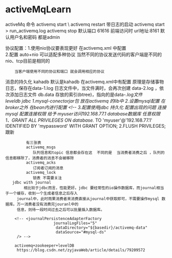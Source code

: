 # activeMqLearn
   activeMq 命令 
     activemq start \ activemq restart   带日志的启动  activemq start  > run_activemq.log
     activemq stop 
   默认端口 61616  前端访问时 url地址:8161 默认用户名和密码 都是admin
   
   
   协议配置：1.使用nio协议要表现更好  在activemq.xml 中配置  
            <transportConnector name="nio" uri="nio://0.0.0.0:61616?trace=true"/>
        2.配置 auto+nio  可以适配多种协议  当然不同的协议发送代码的客户端是不同的  nio、tcp目前是相同的
          <transportConnector name="auto+nio" uri="auto+nio://0.0.0.0:61608?maximumConnections=1000&amp;
                          wireFormat.maxFrameSize=104857600&amp;
                          org.apache.activemq.transport.nio.SelectorManager.corePoolSize=20&amp;
                          org.apache.activemq.transport.nio.SelectorManager.maximumPoolSize=50" />
                          
        当客户端使用不同的协议和端口 就会调用相应的协议
        
        
   消息的持久化
      kahadb
        默认是kahadb 在activemq.xml中有配置  原理是存储事物日志，保存在data-1.log 日志文件中，当文件满时，会再次创建
        data-2.log ，依次添加日志文件 db.data 存放的索引(btree)，指向的是data-*.log文件    
      leveldb
      jdbc
        1.mysql-conectorjar包  放在activemq 的lib中
        2.设置mysql配置   在broker之外 在bean内进行配置 
          </broker> 
          <!-- MySql DataSource Sample Setup --> 
          <!-- 
          <bean id="mysql-ds" class="org.apache.commons.dbcp2.BasicDataSource" destroy-method="close"> 
            <property name="driverClassName" value="com.mysql.jdbc.Driver"/> 
            <property name="url" value="jdbc:mysql://localhost/activemq?relaxAutoCommit=true"/> 
            <property name="username" value="activemq"/> 
            <property name="password" value="activemq"/> 
            <property name="poolPreparedStatements" value="true"/> 
          </bean> 
        3.配置使用jdbc 持久化
            <persistenceAdapter> 
                <jdbcPersistenceAdapter dataSource="#my-ds"/> 
              </persistenceAdapter>
            配置出现的问题
            连接mysql 配置连接权限      给予 myuser访问192.168.77.1 database数据库 任意权限
                1、GRANT ALL PRIVILEGES ON database.* TO 'myuser'@'192.168.77.1' IDENTIFIED BY 'mypassword' WITH GRANT OPTION; 
                2.FLUSH   PRIVILEGES; 跟新
                
             有三张表
             activemq_msgs 
                队列信息和topic 信息都会存在这  不同的是  当消费者消费之后 ，队列的信息都移除了，消费者的消息不会被移除
             activemq_acks
                订阅者订阅的消息
             activemq_lock
                锁表 不需要关注
       jdbc with journal    
            相比较于jdbc而言，性能更好。jdbc 要经常性的io操作数据库，而journal相当于一个缓存，收到一个生成者信息之后存入
         journal中，此时雨果消费者来消费直接从journal中获取即可，不需要操作mysql 数据库。万一消费者没有消费完jouranl中的
         信息，则待一段时间过去之后可以批量插入数据库。
            
        <!-- <journalPersistenceAdapterFactory 
                         journalLogFiles="5"
                          dataDirectory="${basedir}/activemq-data" 
                          dataSource="#mysql-ds"
         /> --> 
         
        activemq+zookeeper+levelDB
         https://blog.csdn.net/zyjavaWeb/article/details/79209572
                
         
                